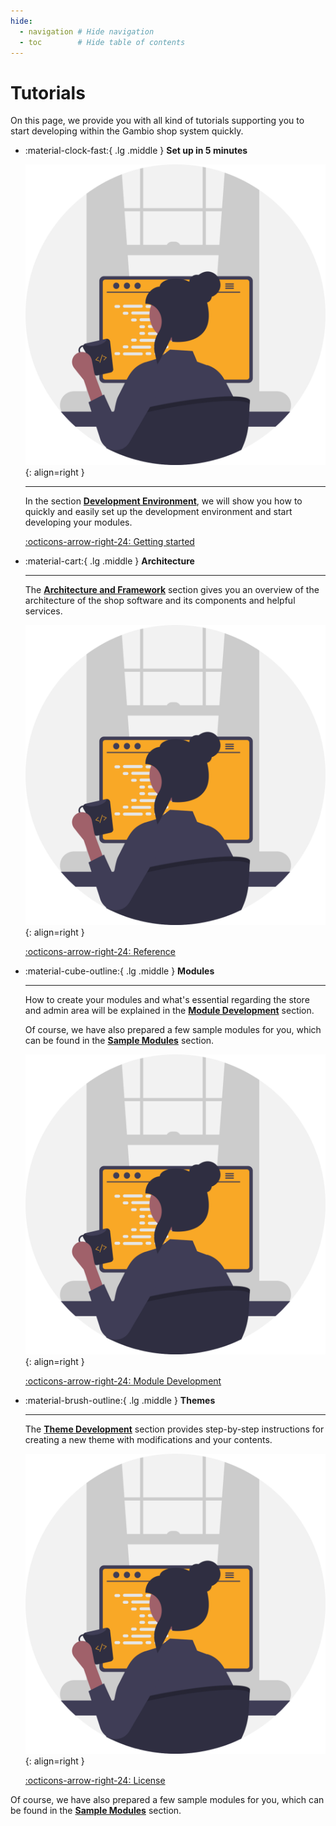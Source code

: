 ```yaml
---
hide:
  - navigation # Hide navigation
  - toc        # Hide table of contents
---
```


# Tutorials

On this page, we provide you with all kind of tutorials supporting you to start developing within the Gambio shop
system quickly.


<div class="grid cards" markdown>

-   :material-clock-fast:{ .lg .middle } __Set up in 5 minutes__

    ![](assets/svg/undraw_programmer_re_owql.svg "undraw_programmer_re_owql"){: align=right }


    ---

    In the section **[Development Environment]**, we will show you how to quickly and easily set up the development
    environment and start developing your modules.

    [:octicons-arrow-right-24: Getting started](#)

-   :material-cart:{ .lg .middle } __Architecture__

    ---

    The **[Architecture and Framework]** section gives you an overview of the architecture of the shop software and its
    components and helpful services.

    ![](assets/svg/undraw_programmer_re_owql.svg "undraw_programmer_re_owql"){: align=right }

    [:octicons-arrow-right-24: Reference](#)

-   :material-cube-outline:{ .lg .middle } __Modules__

    ---

    How to create your modules and what's essential regarding the store and admin area will be explained in the
    **[Module Development]** section.

    Of course, we have also prepared a few sample modules for you, which can be found in the **[Sample Modules]** section.

    ![](assets/svg/undraw_programmer_re_owql.svg "undraw_programmer_re_owql"){: align=right }

    [:octicons-arrow-right-24: Module Development](#)

-   :material-brush-outline:{ .lg .middle } __Themes__

    ---

    The **[Theme Development]** section provides step-by-step instructions for creating a new theme with modifications
    and your contents.

    ![](assets/svg/undraw_programmer_re_owql.svg "undraw_programmer_re_owql"){: align=right }

    [:octicons-arrow-right-24: License](#)

</div>

Of course, we have also prepared a few sample modules for you, which can be found in the **[Sample Modules]** section.


[Development Environment]: develop-environment/index.md
[Architecture and Framework]: framework/index.md
[Module Development]: module-development/index.md
[Sample Modules]: sample-modules/index.md
[Theme Development]: theme-development/index.md
